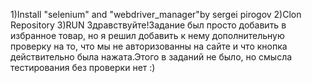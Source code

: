 1)Install "selenium" and "webdriver_manager"by sergei pirogov
2)Clon Repository 
3)RUN
Здравствуйте!Задание был просто добавить в избранное товар, но я решил добавить к нему дополнительную проверку на то, что мы не авторизованны на сайте и что кнопка действительно была нажата.Этого в заданий не было, но смысла тестирования без проверки нет :)